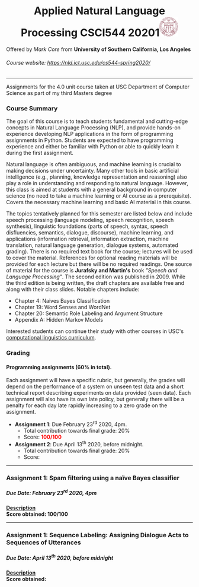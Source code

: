 <h1 align="center">Applied Natural Language Processing CSCI544 20201<img width="10%" src="./usc.jpg" /><link rel="stylesheet" type="text/css" media="all" href="./css/logo.css"/></h1>

Offered by *Mark Core* from **University of Southern California, Los Angeles**
###### Course website: https://nld.ict.usc.edu/cs544-spring2020/
-----

Assignments for the 4.0 unit course taken at USC Department of Computer Science as part of my third Masters degree

### Course Summary
The goal of this course is to teach students fundamental and cutting-edge concepts in Natural Language Processing (NLP), and provide hands-on experience developing NLP applications in the form of programming assignments in Python. Students are expected to have programming experience and either be familiar with Python or able to quickly learn it during the first assignment.

Natural language is often ambiguous, and machine learning is crucial to making decisions under uncertainty. Many other tools in basic artificial intelligence (e.g., planning, knowledge representation and reasoning) also play a role in understanding and responding to natural language. However, this class is aimed at students with a general background in computer science (no need to take a machine learning or AI course as a prerequisite). Covers the necessary machine learning and basic AI material in this course.

The topics tentatively planned for this semester are listed below and include speech processing (language modeling, speech recognition, speech synthesis), linguistic foundations (parts of speech, syntax, speech disfluencies, semantics, dialogue, discourse), machine learning, and applications (information retrieval, information extraction, machine translation, natural language generation, dialogue systems, automated grading). There is no required text book for the course; lectures will be used to cover the material. References for optional reading materials will be provided for each lecture but there will be no required readings. One source of material for the course is **Jurafsky and Martin's** book *"Speech and Language Processing"*. The second edition was published in 2009. While the third edition is being written, the draft chapters are available free and along with their class slides. Notable chapters include:

- Chapter 4: Naives Bayes Classification
- Chapter 19: Word Senses and WordNet
- Chapter 20: Semantic Role Labeling and Argument Structure
- Appendix A: Hidden Markov Models

Interested students can continue their study with other courses in USC's [computational linguistics curriculum](https://cl.usc.edu/courses/).

### Grading
#### Programming assignments (60% in total).

Each assignment will have a specific rubric, but generally, the grades will depend on the performance of a system on unseen test data and a short technical report describing experiments on data provided (seen data). Each assignment will also have its own late policy, but generally there will be a penalty for each day late rapidly increasing to a zero grade on the assignment.

- **Assignment 1**: Due February 23<sup>rd</sup> 2020, 4pm.
	- Total contribution towards final grade: 20%
	- Score: **<span style="color:red;">100/100</span>**
- **Assignment 2**: Due April 13<sup>th</sup> 2020, before midnight.
	- Total contribution towards final grade: 20%
	- Score:


-----
### Assignment 1: Spam filtering using a naïve Bayes classifier
##### Due Date: February 23<sup>rd</sup> 2020, 4pm

**<a href="https://nld.ict.usc.edu/cs544-spring2020/assignment1/CS544-assignment1.pdf">Description <i class="text-primary zoomlink fa fa-file-pdf-o fa-lg"></i><link href="https://stackpath.bootstrapcdn.com/font-awesome/4.7.0/css/font-awesome.min.css" rel="stylesheet" integrity="sha384-wvfXpqpZZVQGK6TAh5PVlGOfQNHSoD2xbE+QkPxCAFlNEevoEH3Sl0sibVcOQVnN" type="text/css" crossorigin="anonymous"/></a>**</br>
**Score obtained: 100/100**

-----
### Assignment 1: Sequence Labeling: Assigning Dialogue Acts to Sequences of Utterances
##### Due Date: April 13<sup>th</sup> 2020, before midnight

**<a href="https://nld.ict.usc.edu/cs544-spring2020/assignment2/CS544-assignment-two.pdf">Description <i class="text-primary zoomlink fa fa-file-pdf-o fa-lg"></i><link href="https://stackpath.bootstrapcdn.com/font-awesome/4.7.0/css/font-awesome.min.css" rel="stylesheet" integrity="sha384-wvfXpqpZZVQGK6TAh5PVlGOfQNHSoD2xbE+QkPxCAFlNEevoEH3Sl0sibVcOQVnN" type="text/css" crossorigin="anonymous"/></a>**</br>
**Score obtained:**